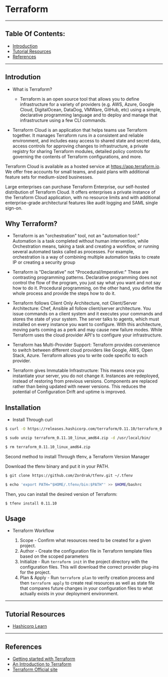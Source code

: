 # Terraform

***************************
## Table Of Contents: 
  - [Introduction](#introdution)
  - [Tutorial Resources](#tutorial-resources)
  - [References](#reference)


*****************

## Introdution
 - What is Terraform?

    - Terraform is an open source tool that allows you to define infrastructure for a variety of providers (e.g. AWS, Azure, Google Cloud, DigitalOcean, DataDog, VMWare, GitHub, etc) using a simple, declarative programming language and to deploy and manage that infrastructure using a few CLI commands.
    
- Terraform Cloud is an application that helps teams use Terraform together. It manages Terraform runs in a consistent and reliable environment, and includes easy access to shared state and secret data, access controls for approving changes to infrastructure, a private registry for sharing Terraform modules, detailed policy controls for governing the contents of Terraform configurations, and more.

Terraform Cloud is available as a hosted service at https://app.terraform.io. We offer free accounts for small teams, and paid plans with additional feature sets for medium-sized businesses.

Large enterprises can purchase Terraform Enterprise, our self-hosted distribution of Terraform Cloud. It offers enterprises a private instance of the Terraform Cloud application, with no resource limits and with additional enterprise-grade architectural features like audit logging and SAML single sign-on.
    
    
## Why Terraform?

- Terraform is an "orchestration" tool, not an "automation tool:" Automation is a task completed without human intervention, while Orchestration means, taking a task and creating a workflow, or running several automated tasks called as processes. For example, orchestration is a way of combining multiple automation tasks to create IP or creating a security group

- Terraform is "Declarative" not "Procedural/Imperative:" These are contrasting programming patterns. Declarative programming does not control the flow of the program, you just say what you want and not say how to do it. Procedural programming, on the other hand, you define the whole process and provide the steps how to do it.

- Terraform follows Client Only Architecture, not Client/Server Architecture: Chef, Ansible all follow client/server architecture. You issue commands on a client system and it executes your commands and stores the state of your system. The server talks to agents, which must installed on every instance you want to configure. With this architecture, moving parts coming as a perk and may cause new failure modes. While Terraform uses the cloud provider API's to configure your infrastructure.
    
- Terraform has Multi-Provider Support: Terraform provides convenience to switch between different cloud providers like Google, AWS, Open Stack, Azure. Terraform allows you to write code specific to each provider.
    
- Terraform gives Immutable Infrastructure: This means once you instantiate your server, you do not change it. Instances are redeployed, instead of restoring from previous versions. Components are replaced rather than being updated with newer versions. This reduces the potential of Configuration Drift and uptime is improved.

## Installation
- Install Through curl

```bash
$ curl -O https://releases.hashicorp.com/terraform/0.11.10/terraform_0.11.10_linux_amd64.zip 

$ sudo unzip terraform_0.11.10_linux_amd64.zip -d /usr/local/bin/

$ rm terraform_0.11.10_linux_amd64.zip

```

Second method to install Through tfenv, a Terraform Version Manager

Download the tfenv binary and put it in your PATH.

```bash 
$ git clone https://github.com/Zordrak/tfenv.git ~/.tfenv

$ echo 'export PATH="$HOME/.tfenv/bin:$PATH"' >> $HOME/bashrc
```


Then, you can install the desired version of Terraform:

``` $ tfenv install 0.11.10 ```



## Usage
 - Terraform Workflow

    1. Scope - Confirm what resources need to be created for a given project.
    2. Author - Create the configuration file in Terraform template files based on the scoped parameters
    3. Initialize - Run `terraform init` in the project directory with the configuration files. This will download the correct provider plug-ins for the project.
    4. Plan & Apply - Run `terraform plan` to verify creation process and then `terraform apply` to create real resources as well as state file that compares future changes in your configuration files to what actually exists in your deployment environment.

****************************

## Tutorial Resources  
 - [Hashicorp Learn](https://learn.hashicorp.com/terraform)

************ 

## References
 - [Getting started with Terraform](https://learn.hashicorp.com/terraform/getting-started/intro)
 - [An Introduction to Terraform](https://blog.gruntwork.io/an-introduction-to-terraform-f17df9c6d180)
 - [Terraform Official site](https://www.terraform.io/docs)
